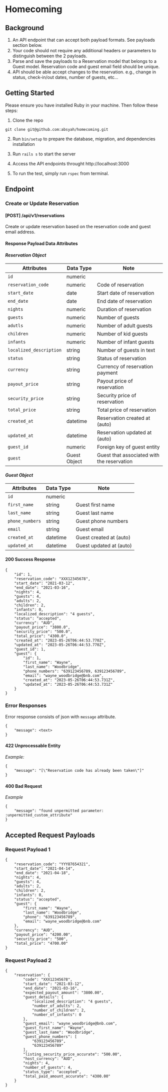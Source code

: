 # Homecoming

## Background

1. An API endpoint that can accept both payload formats. See payloads section below.
2. Your code should not require any additional headers or parameters to
distinguish between the 2 payloads.
3. Parse and save the payloads to a Reservation model that belongs to a Guest
model. Reservation code and guest email field should be unique.
4. API should be able accept changes to the reservation. e.g., change in status,
check-in/out dates, number of guests, etc...

## Getting Started

Please ensure you have installed Ruby in your machine. Then follow these steps:

1. Clone the repo

```
git clone git@github.com:absyah/homecoming.git
```

2. Run `bin/setup` to prepare the database, migration, and dependencies installation

3. Run `rails s` to start the server

4. Access the API endpoints throught http://localhost:3000

5. To run the test, simply run `rspec` from terminal.


## Endpoint

### Create or Update Reservation

#### [POST] /api/v1/reservations

Create or update reservation based on the reservation code and guest email address.

#### Response Payload Data Attributes

#### _Reservation Object_

| Attributes  | Data Type | Note
| ------------- | ------------- | ------------- |
| `id`  | numeric  |               |
| `reservation_code`  | numeric  | Code of reservation |
| `start_date`  | date  | Start date of reservation |
| `end_date`  | date  | End date of reservation |
| `nights`  | numeric  | Duration of reservation |
| `guests`  | numeric  | Number of guests |
| `adutls`  | numeric  | Number of adult guests |
| `children`  | numeric  | Number of kid guests |
| `infants`  | numeric  | Number of infant guests |
| `localized_description`  | string  | Number of guests in text |
| `status`  | string  | Status of reservation |
| `currency`  | string  | Currency of reservation payment |
| `payout_price`  | string  | Payout price of reservation |
| `security_price`  | string  | Security price of reservation |
| `total_price`  | string  | Total price of reservation |
| `created_at`  | datetime  | Reservation created at (auto) |
| `updated_at`  | datetime  | Reservation updated at (auto) |
| `guest_id`  | numeric  | Foreign key of guest entity |
| `guest`  | Guest Object  | Guest that associated with the reservation |


#### _Guest Object_

| Attributes  | Data Type | Note
| ------------- | ------------- | ------------- |
| `id`  | numeric  |               |
| `first_name`  | string  | Guest first name |
| `last_name`  | string  | Guest last name |
| `phone_numbers`  | string  | Guest phone numbers |
| `email`  | string  | Guest email |
| `created_at`  | datetime  | Guest created at (auto) |
| `updated_at`  | datetime  | Guest updated at (auto) |



#### 200 Success Response

```
{
    "id": 1,
    "reservation_code": "XXX12345678",
    "start_date": "2021-03-12",
    "end_date": "2021-03-16",
    "nights": 4,
    "guests": 4,
    "adults": 2,
    "children": 2,
    "infants": 0,
    "localized_description": "4 guests",
    "status": "accepted",
    "currency": "AUD",
    "payout_price": "3800.0",
    "security_price": "500.0",
    "total_price": "4300.0",
    "created_at": "2023-05-26T06:44:53.770Z",
    "updated_at": "2023-05-26T06:44:53.770Z",
    "guest_id": 1,
    "guest": {
        "id": 1,
        "first_name": "Wayne",
        "last_name": "Woodbridge",
        "phone_numbers": "639123456789, 639123456789",
        "email": "wayne_woodbridge@bnb.com",
        "created_at": "2023-05-26T06:44:53.731Z",
        "updated_at": "2023-05-26T06:44:53.731Z"
    }
}
```

### Error Responses

Error response consists of json with `message` attribute.

```
{
    "message": <text>
}
```

#### 422 Unprocessable Entity

*Example:*

```
{
    "message": "[\"Reservation code has already been taken\"]"
}
```

#### 400 Bad Request

*Example*

```
{
    "message": "found unpermitted parameter: :unpermitted_custom_attribute"
}
```

## Accepted Request Payloads

### Request Payload 1

```
{
    "reservation_code": "YYY87654321",
    "start_date": "2021-04-14",
    "end_date": "2021-04-18",
    "nights": 4,
    "guests": 4,
    "adults": 2,
    "children": 2,
    "infants": 0,
    "status": "accepted",
    "guest": {
        "first_name": "Wayne",
        "last_name": "Woodbridge",
        "phone": "639123456789",
        "email": "wayne_woodbridge@bnb.com"
    },
    "currency": "AUD",
    "payout_price": "4200.00",
    "security_price": "500",
    "total_price": "4700.00"
}
```

### Request Payload 2

```
{
    "reservation": {
        "code": "XXX12345678",
        "start_date": "2021-03-12",
        "end_date": "2021-03-16",
        "expected_payout_amount": "3800.00",
        "guest_details": {
            "localized_description": "4 guests",
            "number_of_adults": 2,
            "number_of_children": 2,
            "number_of_infants": 0
        },
        "guest_email": "wayne_woodbridge@bnb.com",
        "guest_first_name": "Wayne",
        "guest_last_name": "Woodbridge",
        "guest_phone_numbers": [
            "639123456789",
            "639123456789"
        ],
        "listing_security_price_accurate": "500.00",
        "host_currency": "AUD",
        "nights": 4,
        "number_of_guests": 4,
        "status_type": "accepted",
        "total_paid_amount_accurate": "4300.00"
    }
}
```
